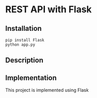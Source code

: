 # REST API with Flask

## Installation
```
pip install Flask
python app.py
```

## Description

## Implementation

This project is implemented using Flask